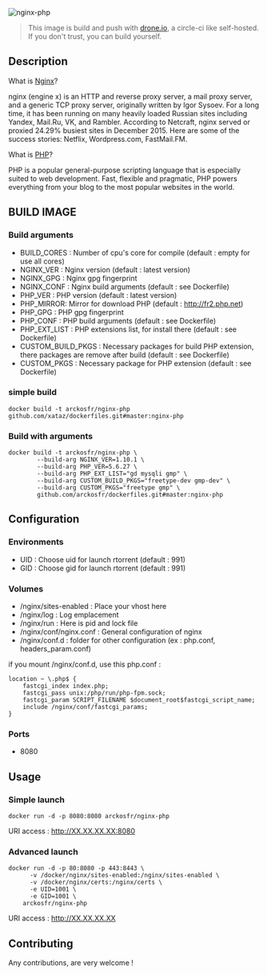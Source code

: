 ![nginx-php](http://apmblog.dynatrace.com/wp-content/uploads/2014/10/PHP-on-Nginx.jpg)

> This image is build and push with [drone.io](https://github.com/drone/drone), a circle-ci like self-hosted.
> If you don't trust, you can build yourself.

## Description
What is [Nginx](http://nginx.org)?

nginx (engine x) is an HTTP and reverse proxy server, a mail proxy server, and a generic TCP proxy server, originally written by Igor Sysoev. For a long time, it has been running on many heavily loaded Russian sites including Yandex, Mail.Ru, VK, and Rambler. According to Netcraft, nginx served or proxied 24.29% busiest sites in December 2015. Here are some of the success stories: Netflix, Wordpress.com, FastMail.FM.

What is [PHP](https://secure.php.net/)?

PHP is a popular general-purpose scripting language that is especially suited to web development.
Fast, flexible and pragmatic, PHP powers everything from your blog to the most popular websites in the world.


## BUILD IMAGE
### Build arguments
* BUILD_CORES : Number of cpu's core for compile (default : empty for use all cores)
* NGINX_VER : Nginx version (default : latest version)
* NGINX_GPG : Nginx gpg fingerprint
* NGINX_CONF : Nginx build arguments (default : see Dockerfile)
* PHP_VER : PHP version (default : latest version)
* PHP_MIRROR: Mirror for download PHP (default : http://fr2.php.net)
* PHP_GPG : PHP gpg fingerprint
* PHP_CONF : PHP build arguments (default : see Dockerfile)
* PHP_EXT_LIST : PHP extensions list, for install there (default : see Dockerfile)
* CUSTOM_BUILD_PKGS : Necessary packages for build PHP extension, there packages are remove after build (default : see Dockerfile)
* CUSTOM_PKGS : Necessary package for PHP extension (default : see Dockerfile)

### simple build
```shell
docker build -t arckosfr/nginx-php github.com/xataz/dockerfiles.git#master:nginx-php
```

### Build with arguments
```shell
docker build -t arckosfr/nginx-php \
        --build-arg NGINX_VER=1.10.1 \
        --build-arg PHP_VER=5.6.27 \
        --build-arg PHP_EXT_LIST="gd mysqli gmp" \
        --build-arg CUSTOM_BUILD_PKGS="freetype-dev gmp-dev" \
        --build-arg CUSTOM_PKGS="freetype gmp" \
        github.com/arckosfr/dockerfiles.git#master:nginx-php
```


## Configuration
### Environments
* UID : Choose uid for launch rtorrent (default : 991)
* GID : Choose gid for launch rtorrent (default : 991)

### Volumes
* /nginx/sites-enabled : Place your vhost here
* /nginx/log : Log emplacement
* /nginx/run : Here is pid and lock file
* /nginx/conf/nginx.conf : General configuration of nginx
* /nginx/conf.d : folder for other configuration (ex : php.conf, headers_param.conf)

if you mount /nginx/conf.d, use this php.conf :
```shell
location ~ \.php$ {
    fastcgi_index index.php;
    fastcgi_pass unix:/php/run/php-fpm.sock;
    fastcgi_param SCRIPT_FILENAME $document_root$fastcgi_script_name;
    include /nginx/conf/fastcgi_params;
}
```

### Ports
* 8080


## Usage
### Simple launch
```shell
docker run -d -p 8080:8080 arckosfr/nginx-php
```
URI access : http://XX.XX.XX.XX:8080

### Advanced launch
```shell
docker run -d -p 80:8080 -p 443:8443 \
	  -v /docker/nginx/sites-enabled:/nginx/sites-enabled \
      -v /docker/nginx/certs:/nginx/certs \
	  -e UID=1001 \
	  -e GID=1001 \
	arckosfr/nginx-php
```
URI access : http://XX.XX.XX.XX

## Contributing
Any contributions, are very welcome !
